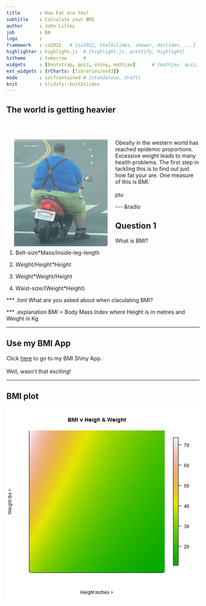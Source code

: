 ```yaml
---
title       : How Fat are You?
subtitle    : Calculate your BMI
author      : John Lilley
job         : BA
logo        :
framework   : io2012   # {io2012, html5slides, shower, dzslides, ...}
highlighter : highlight.js  # {highlight.js, prettify, highlight}
hitheme     : tomorrow      # 
widgets     : [bootstrap, quiz, shiny, mathjax]      # {mathjax, quiz, bootstrap}
ext_widgets : {rCharts: [libraries/nvd3]}
mode        : selfcontained # {standalone, draft}
knit        : slidify::knit2slides
---
```


## The world is getting heavier

<br>
<br>
<p style='text-align: left;'>
<IMG style="margin: 0px 20px" BORDER="0" ALIGN="Left" SRC="guy_bike.png"> Obesity in the western world has reached epidemic proportions. Excessive weight leads to many health problems. The first step in tackling this is to find out just how fat your are. One measure of this is BMI.  <br><br> pto
</p>


--- &radio 

## Question 1

 What is BMI?

1. Belt-size*Mass/Inside-leg-length

2. _Weight/Height*Height_

3. Weight*Weight/Height

4. Waist-size/(Weight*Height)

*** .hint 
What are you asked about when claculating BMI?

*** .explanation 
BMI = Body Mass Index where Height is in metres and Weight in Kg

---

## Use my BMI App

Click <a href="https://johnmlilley.shinyapps.io/App1/">here</a> to go to my BMI Shiny App.
<br><br>
Well, wasn't that exciting!

---
## BMI plot

![plot of chunk unnamed-chunk-1](assets/fig/unnamed-chunk-1-1.png)











